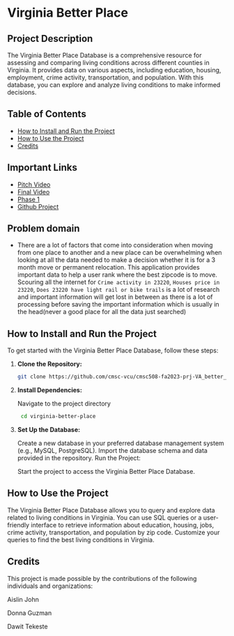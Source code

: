 # Virginia Better Place

## Project Description

The Virginia Better Place Database is a comprehensive resource for assessing and comparing living conditions across different counties in Virginia. It provides data on various aspects, including education, housing, employment, crime activity, transportation, and population. With this database, you can explore and analyze living conditions to make informed decisions.

## Table of Contents

- [How to Install and Run the Project](#how-to-install-and-run-the-project)
- [How to Use the Project](#how-to-use-the-project)
- [Credits](#credits)

## Important Links
* [Pitch Video](https://drive.google.com/file/d/1Sikim-ladH6ERmn24CFSi-oMzZA6jGdi/view?usp=drive_link)
* [Final Video](https://drive.google.com/file/d/1fTAIpo-ZfMOT-c5ui8iCkgihkUn2pq7D/view?usp=drive_link)
* [Phase 1](https://google.com)
* [Github Project](https://github.com/cmsc-vcu/cmsc508-fa2023-prj-VA_better_placegroup39)


## Problem domain
* There are a lot of factors that come into consideration when moving from one place to another and a new place can be overwhelming when looking at all the data needed to make a decision whether it is for a 3 month move or permanent relocation. This application provides important data to help a user rank where the best zipcode is to move. Scouring all the internet for `Crime activity in 23220`, `Houses price in 23220`, `Does 23220 have light rail or bike trails` is a lot of research and important information will get lost in between as there is a lot of processing before saving the important information which is usually in the head(never a good place for all the data just searched)


## How to Install and Run the Project

To get started with the Virginia Better Place Database, follow these steps:

1. **Clone the Repository:**

   ```bash
   git clone https://github.com/cmsc-vcu/cmsc508-fa2023-prj-VA_better_placegroup39.git
   ```

2. **Install Dependencies:**

   Navigate to the project directory
   ```bash
    cd virginia-better-place
   ```


3. **Set Up the Database:**

    Create a new database in your preferred database management system (e.g., MySQL, PostgreSQL).
    Import the database schema and data provided in the repository.
    Run the Project:

    Start the project to access the Virginia Better Place Database.

## How to Use the Project
The Virginia Better Place Database allows you to query and explore data related to living conditions in Virginia. You can use SQL queries or a user-friendly interface to retrieve information about education, housing, jobs, crime activity, transportation, and population by zip code. Customize your queries to find the best living conditions in Virginia.

## Credits
This project is made possible by the contributions of the following individuals and organizations:

Aislin John

Donna Guzman

Dawit Tekeste























